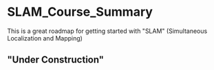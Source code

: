 # SLAM_Course_Summary
This is a great roadmap for getting started with "SLAM" (Simultaneous Localization and Mapping)

## "Under Construction"
